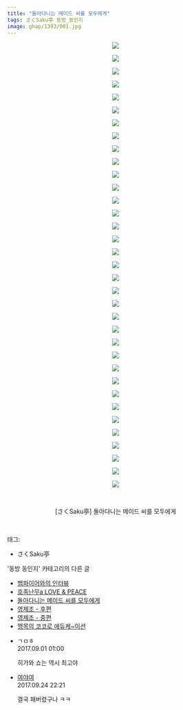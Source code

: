 ```yaml
---
title: "돌아다니는 메이드 씨를 모두에게"
tags: さくSaku亭 동방_동인지
image: ghap/1393/001.jpg
---
```

<div class="article">
<p style="text-align: center; clear: none; float: none;"><img src="{{ site.nasurl }}/ghap/1393/001.jpg"/></p>
<p style="text-align: center; clear: none; float: none;"><img src="{{ site.nasurl }}/ghap/1393/002.jpg"/></p>
<p style="text-align: center; clear: none; float: none;"><img src="{{ site.nasurl }}/ghap/1393/003.jpg"/></p>
<p style="text-align: center; clear: none; float: none;"><img src="{{ site.nasurl }}/ghap/1393/004.jpg"/></p>
<p style="text-align: center; clear: none; float: none;"><img src="{{ site.nasurl }}/ghap/1393/005.jpg"/></p>
<p style="text-align: center; clear: none; float: none;"><img src="{{ site.nasurl }}/ghap/1393/006.jpg"/></p>
<p style="text-align: center; clear: none; float: none;"><img src="{{ site.nasurl }}/ghap/1393/007.jpg"/></p>
<p style="text-align: center; clear: none; float: none;"><img src="{{ site.nasurl }}/ghap/1393/008.jpg"/></p>
<p style="text-align: center; clear: none; float: none;"><img src="{{ site.nasurl }}/ghap/1393/009.jpg"/></p>
<p style="text-align: center; clear: none; float: none;"><img src="{{ site.nasurl }}/ghap/1393/010.jpg"/></p>
<p style="text-align: center; clear: none; float: none;"><img src="{{ site.nasurl }}/ghap/1393/011.jpg"/></p>
<p style="text-align: center; clear: none; float: none;"><img src="{{ site.nasurl }}/ghap/1393/012.jpg"/></p>
<p style="text-align: center; clear: none; float: none;"><img src="{{ site.nasurl }}/ghap/1393/013.jpg"/></p>
<p style="text-align: center; clear: none; float: none;"><img src="{{ site.nasurl }}/ghap/1393/014.jpg"/></p>
<p style="text-align: center; clear: none; float: none;"><img src="{{ site.nasurl }}/ghap/1393/015.jpg"/></p>
<p style="text-align: center; clear: none; float: none;"><img src="{{ site.nasurl }}/ghap/1393/016.jpg"/></p>
<p style="text-align: center; clear: none; float: none;"><img src="{{ site.nasurl }}/ghap/1393/017.jpg"/></p>
<p style="text-align: center; clear: none; float: none;"><img src="{{ site.nasurl }}/ghap/1393/018.jpg"/></p>
<p style="text-align: center; clear: none; float: none;"><img src="{{ site.nasurl }}/ghap/1393/019.jpg"/></p>
<p style="text-align: center; clear: none; float: none;"><img src="{{ site.nasurl }}/ghap/1393/020.jpg"/></p>
<p style="text-align: center; clear: none; float: none;"><img src="{{ site.nasurl }}/ghap/1393/021.jpg"/></p>
<p style="text-align: center; clear: none; float: none;"><img src="{{ site.nasurl }}/ghap/1393/022.jpg"/></p>
<p style="text-align: center; clear: none; float: none;"><img src="{{ site.nasurl }}/ghap/1393/023.jpg"/></p>
<p style="text-align: center; clear: none; float: none;"><img src="{{ site.nasurl }}/ghap/1393/024.jpg"/></p>
<p style="text-align: center; clear: none; float: none;"><img src="{{ site.nasurl }}/ghap/1393/025.jpg"/></p>
<p style="text-align: center; clear: none; float: none;"><img src="{{ site.nasurl }}/ghap/1393/026.jpg"/></p>
<p style="text-align: center; clear: none; float: none;"><img src="{{ site.nasurl }}/ghap/1393/027.jpg"/></p>
<p style="text-align: center; clear: none; float: none;"><img src="{{ site.nasurl }}/ghap/1393/028.jpg"/></p>
<p style="text-align: center; clear: none; float: none;"><img src="{{ site.nasurl }}/ghap/1393/029.jpg"/></p>
<p style="text-align: center; clear: none; float: none;"><img src="{{ site.nasurl }}/ghap/1393/030.jpg"/></p>
<p style="text-align: center; clear: none; float: none;"><img src="{{ site.nasurl }}/ghap/1393/031.jpg"/></p>
<p style="text-align: center; clear: none; float: none;"><img src="{{ site.nasurl }}/ghap/1393/032.jpg"/></p>
<p style="text-align: center; clear: none; float: none;"><img src="{{ site.nasurl }}/ghap/1393/033.jpg"/></p>
<p style="text-align: center; clear: none; float: none;"><img src="{{ site.nasurl }}/ghap/1393/034.jpg"/></p>
<p style="text-align: center; clear: none; float: none;"><img src="{{ site.nasurl }}/ghap/1393/035.jpg"/></p>
<p style="text-align: center; clear: none; float: none;"><br/></p>
<p style="text-align: center; clear: none; float: none;">[さくSaku亭] 돌아다니는 메이드 씨를 모두에게</p>
<p><br/></p>
</div><div class="tagTrail">
<p>태그: </p>
<ul>
<li>さくSaku亭</li>
</ul>
</div><div class="another">
<p>'동방 동인지' 카테고리의 다른 글</p>
<ul>
<li><a href="/2016-08-07-ghap_1395">뱀파이어와의 인터뷰</a></li>
<li><a href="/2016-08-07-ghap_1394">호족난무a LOVE &amp; PEACE</a></li>
<li><a href="/2016-08-07-ghap_1393">돌아다니는 메이드 씨를 모두에게</a></li>
<li><a href="/2016-08-07-ghap_1391">영제조 - 후편</a></li>
<li><a href="/2016-08-07-ghap_1390">영제조 - 중편</a></li>
<li><a href="/2016-08-07-ghap_1389">맹목의 코코로 에듀케~이션</a></li>
</ul>
</div><div class="cb_module cb_fluid">
<div class="cb_wrt cb_profile">
<div class="comment">
<ul>
<li class="cb_thumb_off" id="comment15073349">
<div class="cb_comment_area">
<div class="cb_info_area">
<div class="cb_section">
<span class="cb_nick_name">ㄱㅁㅎ</span>
</div>
<div class="cb_section">
<span class="cb_date">2017.09.01 01:00 </span>
</div>
</div>
<div class="cb_dsc_comment">
<p class="cb_dsc">
											히가와 쇼는 역시 최고야
										</p>
</div>
</div></li>
<li class="cb_thumb_off" id="comment15089727">
<div class="cb_comment_area">
<div class="cb_info_area">
<div class="cb_section">
<span class="cb_nick_name"> <a href="http://대객http://" onclick="return openLinkInNewWindow(this)">여야여</a></span>
</div>
<div class="cb_section">
<span class="cb_date">2017.09.24 22:21 </span>
</div>
</div>
<div class="cb_dsc_comment">
<p class="cb_dsc">
											결국 패버렸구나 ㅋㅋ
										</p>
</div>
</div></li>
</ul>
</div>
</div><!-- commentList close -->
</div>
<br/>
<p id="refer"></p>
<br/>
